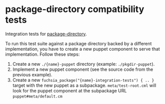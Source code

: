 # package-directory compatibility tests

Integration tests for
[package-directory](https://cs.opensource.google/fuchsia/fuchsia/+/main:src/sys/pkg/lib/package-directory/).

To run this test suite against a package directory backed by a different implementation, you have to create
a new puppet component to serve that implementation. Follow these steps:

1. Create a new `./{name}-puppet` directory (example: `./pkgdir-puppet`).
2. Implement a new puppet component (see the source code from the previous example).
3. Create a new `fuchsia_package("{name}-integration-tests") { .. }` target with the new puppet as a subpackage. `meta/test-root.cml` will look for the puppet component at the subpackage URL `puppet#meta/default.cm`